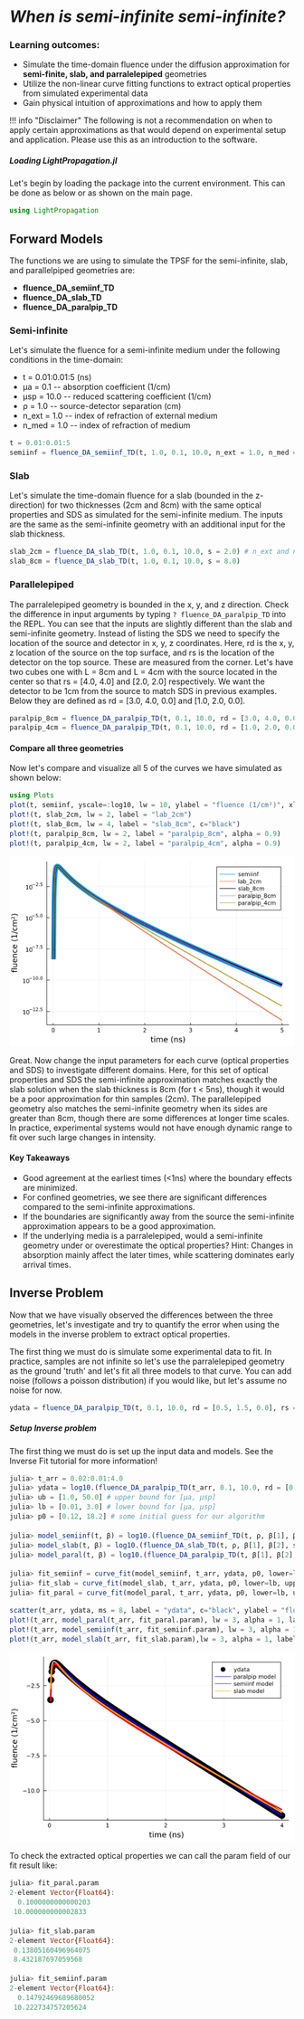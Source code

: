 # _When is semi-infinite semi-infinite?_

### Learning outcomes:
- Simulate the time-domain fluence under the diffusion approximation for **semi-finite, slab, and parralelepiped** geometries
- Utilize the non-linear curve fitting functions to extract optical properties from simulated experimental data
- Gain physical intuition of approximations and how to apply them

!!! info "Disclaimer"
    The following is not a recommendation on when to apply certain approximations as that would depend on experimental setup and application. Please use this as an introduction to the software.

##### Loading LightPropagation.jl
Let's begin by loading the package into the current environment. This can be done as below or as shown on the main page.

```julia
using LightPropagation
```

## Forward Models

The functions we are using to simulate the TPSF for the semi-infinite, slab, and parallelpiped geometries are:
- **fluence\_DA\_semiinf\_TD**
- **fluence\_DA\_slab_TD**
- **fluence\_DA\_paralpip_TD**

### Semi-infinite

Let's simulate the fluence for a semi-infinite medium under the following conditions in the time-domain:
- t = 0.01:0.01:5 (ns)
- μa = 0.1 -- absorption coefficient (1/cm)
- μsp = 10.0 -- reduced scattering coefficient (1/cm)
- ρ = 1.0 -- source-detector separation (cm)
- n_ext = 1.0 -- index of refraction of external medium
- n_med = 1.0 -- index of refraction of medium

```julia
t = 0.01:0.01:5
semiinf = fluence_DA_semiinf_TD(t, 1.0, 0.1, 10.0, n_ext = 1.0, n_med = 1.0)
```	
### Slab

Let's simulate the time-domain fluence for a slab (bounded in the z-direction) for two thicknesses (2cm and 8cm) with the same optical properties and SDS as simulated for the semi-infinite medium. The inputs are the same as the semi-infinite geometry with an additional input for the slab thickness.

```julia
slab_2cm = fluence_DA_slab_TD(t, 1.0, 0.1, 10.0, s = 2.0) # n_ext and n_med default to 1.0, z defaults to 0.0
slab_8cm = fluence_DA_slab_TD(t, 1.0, 0.1, 10.0, s = 8.0)
```

### Parallelepiped

The parralelepiped geometry is bounded in the x, y, and z direction. Check the difference in input arguments by typing `? fluence_DA_paralpip_TD` into the REPL. You can see that the inputs are slightly different than the slab and semi-infinite geometry. Instead of listing the SDS we need to specify the location of the source and detector in x, y, z coordinates. Here, rd is the x, y, z location of the source on the top surface, and rs is the location of the detector on the top source. These are measured from the corner. Let's have two cubes one with L = 8cm and L = 4cm with the source located in the center so that rs = [4.0, 4.0] and [2.0, 2.0] respectively. We want the detector to be 1cm from the source to match SDS in previous examples. Below they are defined as rd = [3.0, 4.0, 0.0] and [1.0, 2.0, 0.0].        

```julia
paralpip_8cm = fluence_DA_paralpip_TD(t, 0.1, 10.0, rd = [3.0, 4.0, 0.0], rs = [4.0,4.0], L = [8.0,8.0,8.0])
paralpip_4cm = fluence_DA_paralpip_TD(t, 0.1, 10.0, rd = [1.0, 2.0, 0.0], rs = [2.0, 2.0], L = [4.0,4.0,4.0])
```

#### Compare all three geometries

Now let's compare and visualize all 5 of the curves we have simulated as shown below:

```julia
using Plots
plot(t, semiinf, yscale=:log10, lw = 10, ylabel = "fluence (1/cm²)", xlabel = "time (ns)", label = "semiinf")
plot!(t, slab_2cm, lw = 2, label = "lab_2cm")
plot!(t, slab_8cm, lw = 4, label = "slab_8cm", c="black")
plot!(t, paralpip_8cm, lw = 2, label = "paralpip_8cm", alpha = 0.9)
plot!(t, paralpip_4cm, lw = 2, label = "paralpip_4cm", alpha = 0.9)
```

![modelcomparison](./assets/modelcomparisonTD.png)

Great. Now change the input parameters for each curve (optical properties and SDS) to investigate different domains. Here, for this set of optical properties and SDS the  semi-infinite approximation matches exactly the slab solution when the slab thickness is 8cm (for t < 5ns), though it would be a poor approximation for thin samples (2cm). The parallelepiped geometry also matches the semi-infinite geometry when its sides are greater than 8cm, though there are some differences at longer time scales. In practice, experimental systems would not have enough dynamic range to fit over such large changes in intensity.

#### Key Takeaways
- Good agreement at the earliest times (<1ns) where the boundary effects are minimized. 
- For confined geometries, we see there are significant differences compared to the semi-infinite approximations.
- If the boundaries are significantly away from the source the semi-infinite approximation appears to be a good approximation.
- If the underlying media is a parralelepiped, would a semi-infinite geometry under or overestimate the optical properties? Hint: Changes in absorption mainly affect the later times, while scattering dominates early arrival times.

## Inverse Problem

Now that we have visually observed the differences between the three geometries, let's investigate and try to quantify the error when using the models in the inverse problem to extract optical properties.

The first thing we must do is simulate some experimental data to fit. In practice, samples are not infinite so let's use the parralelepiped geometry as the ground 'truth' and let's fit all three models to that curve. You can add noise (follows a poisson distribution) if you would like, but let's assume no noise for now.

```julia
ydata = fluence_DA_paralpip_TD(t, 0.1, 10.0, rd = [0.5, 1.5, 0.0], rs = [1.5, 1.5], L = [3.0, 3.0, 3.0])
```

##### Setup Inverse problem

The first thing we must do is set up the input data and models. See the Inverse Fit tutorial for more information!

```julia
julia> t_arr = 0.02:0.01:4.0
julia> ydata = log10.(fluence_DA_paralpip_TD(t_arr, 0.1, 10.0, rd = [0.5, 1.5, 0.0], rs = [1.5, 1.5], L = [3.0, 3.0, 3.0]))
julia> ub = [1.0, 50.0] # upper bound for [μa, μsp]
julia> lb = [0.01, 3.0] # lower bound for [μa, μsp]
julia> p0 = [0.12, 18.2] # some initial guess for our algorithm

julia> model_semiinf(t, β) = log10.(fluence_DA_semiinf_TD(t, ρ, β[1], β[2]))
julia> model_slab(t, β) = log10.(fluence_DA_slab_TD(t, ρ, β[1], β[2], s = 3.0))
julia> model_paral(t, β) = log10.(fluence_DA_paralpip_TD(t, β[1], β[2], rd = [0.5, 1.5, 0.0], rs = [1.5, 1.5], L = [3.0, 3.0, 3.0]))

julia> fit_semiinf = curve_fit(model_semiinf, t_arr, ydata, p0, lower=lb, upper=ub)
julia> fit_slab = curve_fit(model_slab, t_arr, ydata, p0, lower=lb, upper=ub)
julia> fit_paral = curve_fit(model_paral, t_arr, ydata, p0, lower=lb, upper=ub)
```

```julia
scatter(t_arr, ydata, ms = 8, label = "ydata", c="black", ylabel = "fluence (1/cm²)", xlabel = "time (ns)")
plot!(t_arr, model_paral(t_arr, fit_paral.param), lw = 3, alpha = 1, label = "paralpip model", c="blue")
plot!(t_arr, model_semiinf(t_arr, fit_semiinf.param), lw = 3, alpha = 1,label = "semiinf model", c="red")
plot!(t_arr, model_slab(t_arr, fit_slab.param),lw = 3, alpha = 1, label = "slab model", c="orange")
```
![fitcomparison](./assets/fitcomparisonTD.png)

To check the extracted optical properties we can call the param field of our fit result like:
```julia
julia> fit_paral.param
2-element Vector{Float64}:
  0.1000000000000203
 10.000000000002833

julia> fit_slab.param
2-element Vector{Float64}:
 0.13805160496964075
 8.432187697059568

julia> fit_semiinf.param
2-element Vector{Float64}:
  0.14792469689680052
 10.222734757205624
```
